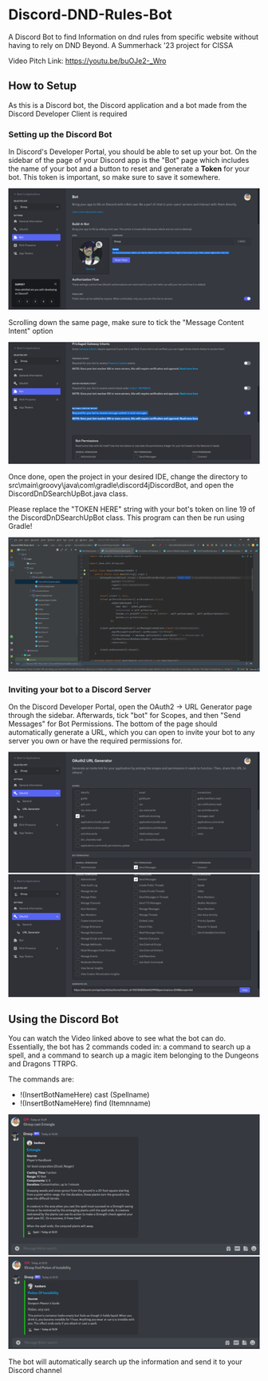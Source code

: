 # Discord-DND-Rules-Bot
A Discord Bot to find Information on dnd rules from specific website without having to rely on DND Beyond. A Summerhack '23 project for CISSA

Video Pitch Link: https://youtu.be/buOJe2-_Wro

## How to Setup
As this is a Discord bot, the Discord application and a bot made from the Discord Developer Client is required

### Setting up the Discord Bot
In Discord's Developer Portal, you should be able to set up your bot. On the sidebar of the page of your Discord app is the "Bot" page which includes the name of your bot and a button to reset and generate a **Token** for your bot. This token is important, so make sure to save it somewhere.

![](https://github.com/Kaobara/Discord-DND-Items-and-Spells-Search-Bot/blob/main/media/DiscordSetup1.png)

Scrolling down the same page, make sure to tick the "Message Content Intent" option

![](https://github.com/Kaobara/Discord-DND-Items-and-Spells-Search-Bot/blob/main/media/DiscordSetup2.png)

Once done, open the project in your desired IDE, change the directory to src\main\groovy\java\com\gradle\discord4jDiscordBot, and open the DiscordDnDSearchUpBot.java class. 

Please replace the "TOKEN HERE" string with your bot's token on line 19 of the DiscordDnDSearchUpBot class. 
This program can then be run using Gradle!

![](https://github.com/Kaobara/Discord-DND-Items-and-Spells-Search-Bot/blob/main/media/BotToken.png)

### Inviting your bot to a Discord Server
On the Discord Developer Portal, open the OAuth2 -> URL Generator page through the sidebar. Afterwards, tick "bot" for Scopes, and then "Send Messages" for Bot Permissions. The bottom of the page should automatically generate a URL, which you can open to invite your bot to any server you own or have the required permissions for.

![](https://github.com/Kaobara/Discord-DND-Items-and-Spells-Search-Bot/blob/main/media/DiscordInviteBot1.png)
![](https://github.com/Kaobara/Discord-DND-Items-and-Spells-Search-Bot/blob/main/media/DiscordSetup4.png)

## Using the Discord Bot
You can watch the Video linked above to see what the bot can do. Essentially, the bot has 2 commands coded in: a command to search up a spell, and a command to search up a magic item belonging to the Dungeons and Dragons TTRPG.

The commands are:
  - !(InsertBotNameHere) cast (Spellname)
  - !(InsertBotNameHere) find (Itemnname)

![](https://github.com/Kaobara/Discord-DND-Items-and-Spells-Search-Bot/blob/main/media/BotCommandCast.png)
![](https://github.com/Kaobara/Discord-DND-Items-and-Spells-Search-Bot/blob/main/media/BotCommandFind.png)
   
The bot will automatically search up the information and send it to your Discord channel
